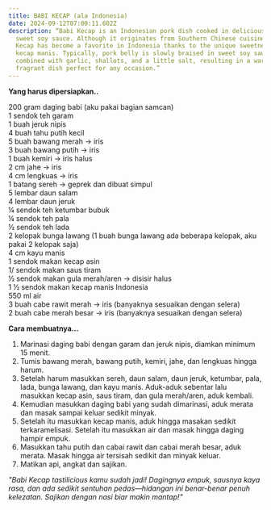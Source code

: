 ```yaml
---
title: BABI KECAP (ala Indonesia)
date: 2024-09-12T07:00:11.602Z
description: “Babi Kecap is an Indonesian pork dish cooked in delicious, rich
  sweet soy sauce. Although it originates from Southern Chinese cuisine, Babi
  Kecap has become a favorite in Indonesia thanks to the unique sweetness of the
  kecap manis. Typically, pork belly is slowly braised in sweet soy sauce,
  combined with garlic, shallots, and a little salt, resulting in a warm,
  fragrant dish perfect for any occasion.”
---
```

**Yang harus dipersiapkan..**

200 gram daging babi (aku pakai bagian samcan)\
1 sendok teh garam\
1 buah jeruk nipis\
4 buah tahu putih kecil\
5 buah bawang merah → iris\
3 buah bawang putih → iris\
1 buah kemiri → iris halus\
2 cm jahe → iris\
4 cm lengkuas → iris\
1 batang sereh → geprek dan dibuat simpul\
5 lembar daun salam\
4 lembar daun jeruk\
¼ sendok teh ketumbar bubuk\
¼ sendok teh pala\
½ sendok teh lada\
2 kelopak bunga lawang (1 buah bunga lawang ada beberapa kelopak, aku pakai 2 kelopak saja)\
4 cm kayu manis\
1 sendok makan kecap asin\
1/ sendok makan saus tiram\
½ sendok makan gula merah/aren → disisir halus\
1 ½ sendok makan kecap manis Indonesia\
550 ml air\
3 buah cabe rawit merah → iris (banyaknya sesuaikan dengan selera)\
2 buah cabe merah besar → iris (banyaknya sesuaikan dengan selera)

**Cara membuatnya…**

1. Marinasi daging babi dengan garam dan jeruk nipis, diamkan minimum 15 menit.
2. Tumis bawang merah, bawang putih, kemiri, jahe, dan lengkuas hingga harum. 
3. Setelah harum masukkan sereh, daun salam, daun jeruk, ketumbar, pala, lada, bunga lawang, dan kayu manis. Aduk-aduk sebentar lalu masukkan kecap asin, saus tiram, dan gula merah/aren, aduk kembali.
4. Kemudian masukkan daging babi yang sudah dimarinasi, aduk merata dan masak sampai keluar sedikit minyak.
5. Setelah itu masukkan kecap manis, aduk hingga masakan sedikit terkaramelisasi. Setelah itu masukkan air dan masak hingga daging hampir empuk.
6. Masukkan tahu putih dan cabai rawit dan cabai merah besar, aduk merata. Masak hingga air tersisah sedikit dan minyak keluar.
7. Matikan api, angkat dan sajikan.



*"Babi Kecap tastilicious kamu sudah jadi! Dagingnya empuk, sausnya kaya rasa, dan ada sedikit sentuhan pedas—hidangan ini benar-benar penuh kelezatan. Sajikan dengan nasi biar makin mantap!"*